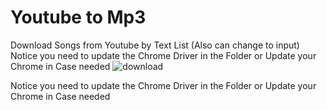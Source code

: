 # Youtube to Mp3
Download Songs from Youtube by Text List (Also can change to input)
Notice you need to update the Chrome Driver in the Folder or Update your Chrome in Case needed
![download](https://user-images.githubusercontent.com/96386373/176768550-6ebed2d0-7956-45d8-bde8-94cab3189cee.png)

Notice you need to update the Chrome Driver in the Folder or Update your Chrome in Case needed

